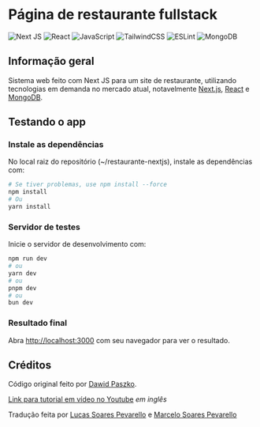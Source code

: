 # Página de restaurante fullstack
![Next JS](https://img.shields.io/badge/Next-black?style=for-the-badge&logo=next.js&logoColor=white)
![React](https://img.shields.io/badge/react-%2320232a.svg?style=for-the-badge&logo=react&logoColor=%2361DAFB)
![JavaScript](https://img.shields.io/badge/javascript-%23323330.svg?style=for-the-badge&logo=javascript&logoColor=%23F7DF1E)
![TailwindCSS](https://img.shields.io/badge/tailwindcss-%2338B2AC.svg?style=for-the-badge&logo=tailwind-css&logoColor=white)
![ESLint](https://img.shields.io/badge/ESLint-4B3263?style=for-the-badge&logo=eslint&logoColor=white)
![MongoDB](https://img.shields.io/badge/MongoDB-%234ea94b.svg?style=for-the-badge&logo=mongodb&logoColor=white)

## Informação geral

Sistema web feito com Next JS para um site de restaurante, utilizando tecnologias em demanda no mercado atual, notavelmente [Next.js](https://nextjs.org), [React](https://react.dev/) e [MongoDB](https://mongodb.com).

## Testando o app

### Instale as dependências

No local raiz do repositório (~/restaurante-nextjs), instale as dependências com:

```bash
# Se tiver problemas, use npm install --force
npm install
# Ou
yarn install
```
### Servidor de testes

Inicie o servidor de desenvolvimento com:

```bash
npm run dev
# ou
yarn dev
# ou
pnpm dev
# ou
bun dev
```

### Resultado final

Abra [http://localhost:3000](http://localhost:3000) com seu navegador para ver o resultado.

## Créditos

Código original feito por [Dawid Paszko](https://github.com/dejwid).

[Link para tutorial em vídeo no Youtube](https://www.youtube.com/watch?v=nGoSP3MBV2E) *em inglês*

Tradução feita por [Lucas Soares Pevarello](https://github.com/LucasPeva) e [Marcelo Soares Pevarello](email:marceloelucaspevarello@gmail.com)